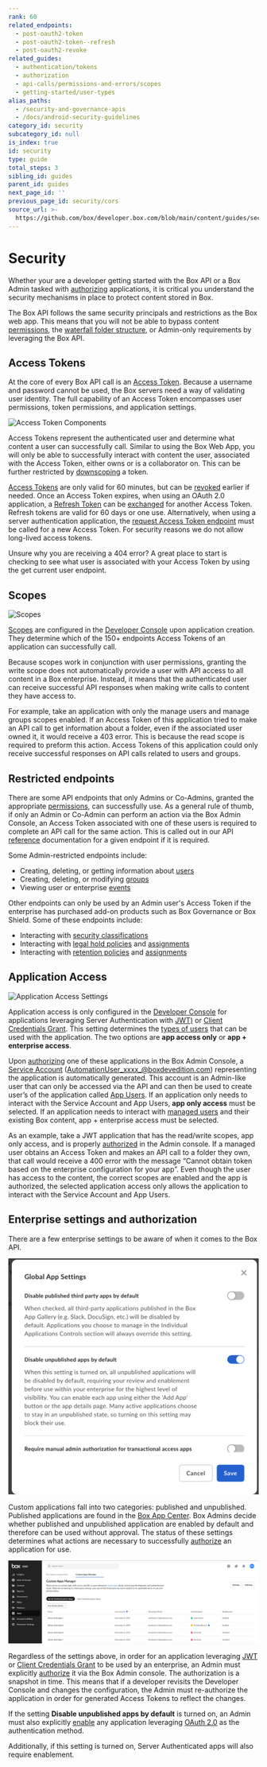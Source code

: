 ```yaml
---
rank: 60
related_endpoints:
  - post-oauth2-token
  - post-oauth2-token--refresh
  - post-oauth2-revoke
related_guides:
  - authentication/tokens
  - authorization
  - api-calls/permissions-and-errors/scopes
  - getting-started/user-types
alias_paths:
  - /security-and-governance-apis
  - /docs/android-security-guidelines
category_id: security
subcategory_id: null
is_index: true
id: security
type: guide
total_steps: 3
sibling_id: guides
parent_id: guides
next_page_id: ''
previous_page_id: security/cors
source_url: >-
  https://github.com/box/developer.box.com/blob/main/content/guides/security/index.md
---
```

# Security

Whether your are a developer getting started with the Box API or a Box Admin
tasked with [authorizing][auth] applications, it is critical you understand the
security mechanisms in place to protect content stored in Box.

The Box API follows the same security principals and restrictions as the Box web
app. This means that you will not be able to bypass content [permissions][perm],
the [waterfall folder structure][waterfall], or Admin-only requirements by
leveraging the Box API.

## Access Tokens

At the core of every Box API call is an [Access Token][at]. Because a username
and password cannot be used, the Box servers need a way of validating user
identity. The full capability of an Access Token encompasses user permissions,
token permissions, and application settings.

<ImageFrame center shadow border>

![Access Token Components](images/token_vendiagram.png)

</ImageFrame>

Access Tokens represent the authenticated user and determine what content a
user can successfully call. Similar to using the Box Web App, you will only be
able to successfully interact with content the user, associated with the Access
Token, either owns or is a collaborator on. This can be further restricted by
[downscoping][downscope] a token.

[Access Tokens][at] are only valid for 60 minutes, but can be [revoked][revoked]
earlier if needed. Once an Access Token expires, when using an OAuth 2.0
application, a [Refresh Token][rt] can be [exchanged][exchange] for another
Access Token. Refresh tokens are valid for 60 days or one use. Alternatively,
when using a server authentication application, the
[request Access Token endpoint][gettoken] must be called for a new Access Token.
For security reasons we do not allow long-lived access tokens.

<Message type=tip>

Unsure why you are receiving a 404 error? A great place to start is checking
to see what user is associated with your Access Token by using the get
current user endpoint.

</Message>

## Scopes

<ImageFrame center shadow border>

![Scopes](images/scopes.png)

</ImageFrame>

[Scopes][scopes] are configured in the [Developer Console][dc] upon application
creation. They determine which of the 150+ endpoints Access Tokens of an
application can successfully call.

Because scopes work in conjunction with user permissions, granting the write
scope does not automatically provide a user with API access to all content in a
Box enterprise. Instead, it means that the authenticated user can receive
successful API responses when making write calls to content they have access to.

For example, take an application with only the manage users and manage groups
scopes enabled. If an Access Token of this application tried to make an API call
to get information about a folder, even if the associated user owned it, it
would receive a 403 error. This is because the read scope is required to
preform this action. Access Tokens of this application could only receive
successful responses on API calls related to users and groups.

## Restricted endpoints

There are some API endpoints that only Admins or Co-Admins, granted the
appropriate [permissions][coadminperm], can successfully use. As a general rule
of thumb, if only an Admin or Co-Admin can perform an action via the Box Admin
Console, an Access Token associated with one of these users is required to
complete an API call for the same action. This is called out in our API
[reference][reference] documentation for a given endpoint if it is required.

Some Admin-restricted endpoints include:

- Creating, deleting, or getting information about [users][users]
- Creating, deleting, or modifying [groups][groups]
- Viewing user or enterprise [events][events]

Other endpoints can only be used by an Admin user's Access Token if the
enterprise has purchased add-on products such as Box Governance or Box Shield.
Some of these endpoints include:

- Interacting with [security classifications][sc]
- Interacting with [legal hold policies][lh] and [assignments][lha]
- Interacting with [retention policies][retention] and [assignments][rassign]

## Application Access

<ImageFrame center shadow border>

![Application Access Settings](images/app_access.png)

</ImageFrame>

Application access is only configured in the [Developer Console][dc] for
applications leveraging Server Authentication with [JWT)][jwt] or
[Client Credentials Grant][ccg]. This setting determines the
[types of users][usertypes] that can be used with the application. The two
options are **app access only** or **app + enterprise access**.

Upon [authorizing][auth] one of these applications in the Box Admin Console, a
[Service Account][serviceaccount] (AutomationUser_xxxx_@boxdevedition.com)
representing the application is automatically generated. This account is an
Admin-like user that can only be accessed via the API and can then be used to
create user’s of the application called [App Users][appusers]. If an application
only needs to interact with the Service Account and App Users,
**app only access** must be selected. If an application needs to interact with
[managed users][mu] and their existing Box content, app + enterprise access must
be selected.

As an example, take a JWT application that has the read/write scopes,
app only access, and is properly [authorized][auth] in the Admin console. If a
managed user obtains an Access Token and makes an API call to a folder they own,
that call would receive a 400 error with the message “Cannot obtain token based
on the enterprise configuration for your app”. Even though the user has access
to the content, the correct scopes are enabled and the app is authorized,
the selected application access only allows the application to interact with the
Service Account and App Users.

## Enterprise settings and authorization

There are a few enterprise settings to be aware of when it comes to the Box API.

<ImageFrame center shadow border>

![Global App Settings](images/global_apps_settings.png)

</ImageFrame>

Custom applications fall into two categories: published and unpublished.
Published applications are found in the [Box App Center][appcenter]. Box
Admins decide whether published and unpublished application are enabled by
default and therefore can be used without approval. The status of these settings
determines what actions are necessary to successfully [authorize][auth] an
application for use.

<ImageFrame center shadow border>

![Admin Console Apps Tab](images/jwt_apps_cam.png)

</ImageFrame>

Regardless of the settings above, in order for an application leveraging
[JWT][jwt] or [Client Credentials Grant][ccg] to be used by an enterprise, an
Admin must explicitly [authorize][auth] it via the Box Admin console. The
authorization is a snapshot in time.  This means that if a developer revisits
the Developer Console and changes the configuration, the Admin must re-authorize
the application in order for generated Access Tokens to reflect the changes.

If the setting **Disable unpublished apps by default** is turned on, an Admin
must also explicitly [enable][auth] any application leveraging
[OAuth 2.0][oauth] as the authentication method.

Additionally, if this setting is turned on, Server Authenticated apps will also
require enablement.

<!-- i18n-enable localize-links -->

[perm]: https://support.box.com/hc/en-us/articles/360044196413-Understanding-Collaborator-Permission-Levels
[waterfall]: https://support.box.com/hc/en-us/articles/360043697254-Understanding-Folder-Permissions
<!-- i18n-disable localize-links -->

[downscope]: g://authentication/tokens/downscope
[at]: g://authentication/tokens
[revoked]: e://post-oauth2-revoke
[rt]: g://authentication/tokens/refresh
[gettoken]: e://post-oauth2-token
[exchange]: e://reference/post-oauth2-token--refresh/
<!-- i18n-enable localize-links -->

[coadminperm]: https://support.box.com/hc/en-us/articles/360044194393-Granting-And-Modifying-Co-Admin-Permissions
[reference]: https://developer.box.com/reference/
[dc]: https://app.box.com/developers/console
<!-- i18n-disable localize-links -->

[scopes]: g://api-calls/permissions-and-errors/scopes
[users]: e://resources/user
[groups]: e://resources/group
[events]: e://resources/event
[sc]: e://resources/classification
[lh]: e://resources/legal-hold-policy
[lha]: e://resources/legal-hold-policy-assignment
[retention]: e://resources/retention-policies
[rassign]: e://resources/retention-policy-assignment
[jwt]: g://authentication/jwt
[usertypes]: g://getting-started/user-types
[serviceaccount]: g://getting-started/user-types/service-account
[appusers]: g://getting-started/user-types/app-users
[mu]: g://getting-started/user-types/managed-users
[auth]: g://authorization/custom-app-approval
[oauth]: g://authentication/oauth2
[jwt]: g://authentication/jwt
[ccg]: g://authentication/client-credentials
<!-- i18n-enable localize-links -->

[appcenter]: https://app.box.com/services
<!-- i18n-disable localize-links -->

[auth]: g://authorization
